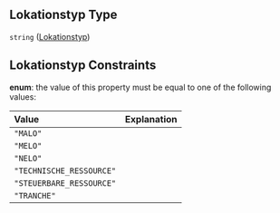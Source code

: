 ## Lokationstyp Type

`string` ([Lokationstyp](lokationstyp.md))

## Lokationstyp Constraints

**enum**: the value of this property must be equal to one of the following values:

| Value                    | Explanation |
| :----------------------- | :---------- |
| `"MALO"`                 |             |
| `"MELO"`                 |             |
| `"NELO"`                 |             |
| `"TECHNISCHE_RESSOURCE"` |             |
| `"STEUERBARE_RESSOURCE"` |             |
| `"TRANCHE"`              |             |
